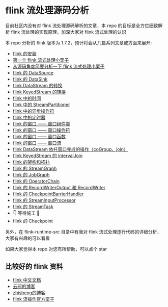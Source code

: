 # flink 流处理源码分析

目前社区内没有对 flink 流处理源码解析的文章，本 repo 的目标是全方位细致解析 flink 流处理的实现原理，加深大家对 flink 流式处理的认识

本 repo 分析的 flink 版本为 1.7.2，预计将会从几篇系列文章或方面来展开:

* [flink 的安装](./docs/flink-install.md)
* [第一个 flink 流式处理小栗子](./docs/first-flink-example.md)
* [从源码角度简要分析一下 flink 流式处理小栗子](./docs/brief-analysis-of-first-flink-example.md)
* [flink 的 DataSource](./docs/flink-data-source.md)
* [flink 的 DataSink](./docs/flink-data-sink.md)
* [flink DataStream 的转换](./docs/flink-stream-transformation.md)
* [flink KeyedStream 的转换](./docs/flink-keyed-stream-transformation.md)
* [flink 中的时间](./docs/flink-time-characteristic.md)
* [flink 中的 StreamPartitioner](./docs/flink-stream-partitioner.md)
* [flink 中的异步操作符](./docs/flink-async-operator.md)
* [flink 中的定时器](./docs/flink-timer.md)
* [flink 的窗口 —— 窗口组件类](./docs/flink-window-component.md)
* [flink 的窗口 —— 窗口操作符](./docs/flink-window-operator.md)
* [flink 的窗口 —— 窗口函数](./docs/flink-window-function.md) 
* [flink 的窗口 —— 窗口流](./docs/flink-window-stream.md)
* [flink DataStream 依托窗口完成的操作（coGroup、join）](./docs/flink-coGroup-join.md)
* [flink KeyedStream 的 intervalJoin](./docs/flink-keyed-stream-intervaljoin.md)
* [flink 的架构和拓扑](http://wuchong.me/blog/2016/05/03/flink-internals-overview/)
* [flink 的 StreamGraph](./docs/flink-stream-graph.md)
* [flink 的 JobGraph](./docs/flink-job-graph.md)
* [flink 的 OperatorChain](./docs/flink-operator-chain.md)
* [flink 的 RecordWriterOutput 和 RecordWriter](./docs/flink-writer-output.md)
* [flink 的 CheckpointBarrierHandler](./docs/flink-checkpoint-barrier-handler.md)
* [flink 的 StreamInputProcessor](./docs/flink-stream-input-processor.md)
* [flink 的 StreamTask](./docs/flink-stream-task.md)
* 👇 等待施工 🚧
* flink 的 Checkpoint

另外，在 flink-runtime-src 目录中有我对 flink 流式处理逐行代码的详细分析，大家有兴趣的可以看看

如果大家觉得本 repo 对您有所帮助，可以点个 star

## 比较好的 flink 资料

* [flink 中文文档](http://flink-cn.shinonomelab.com/)
* [云邪的博客](http://wuchong.me/)
* [zhisheng的博客](http://www.54tianzhisheng.cn/)
* [flink 流操作官方栗子](https://github.com/apache/flink/tree/master/flink-examples/flink-examples-streaming)